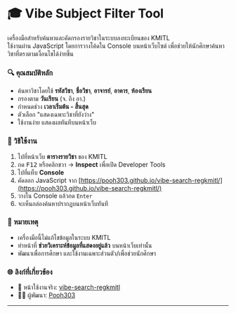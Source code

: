 # 🎓 Vibe Subject Filter Tool

เครื่องมือสำหรับค้นหาและคัดกรองรายวิชาในระบบลงทะเบียนของ KMITL  
ใช้งานผ่าน JavaScript โดยการวางโค้ดใน Console บนหน้าเว็บไซต์ เพื่อช่วยให้นักศึกษาค้นหาวิชาที่ตรงตามเงื่อนไขได้ง่ายขึ้น

### 🔍 คุณสมบัติหลัก

- ค้นหาวิชาโดยใช้ **รหัสวิชา**, **ชื่อวิชา**, **อาจารย์**, **อาคาร**, **ห้องเรียน**
- กรองตาม **วันเรียน** (จ. ถึง อา.)
- กำหนดช่วง **เวลาเริ่มต้น - สิ้นสุด**
- ตัวเลือก "แสดงเฉพาะวิชาที่ยังว่าง"
- ใช้งานง่าย แสดงผลทันทีบนหน้าเว็บ


### 🚀 วิธีใช้งาน

1. ไปที่หน้าเว็บ **ตารางรายวิชา** ของ KMITL  
2. กด <kbd>F12</kbd> หรือคลิกขวา → **Inspect** เพื่อเปิด Developer Tools  
3. ไปที่แท็บ **Console**  
4. คัดลอก JavaScript จาก [https://pooh303.github.io/vibe-search-regkmitl/](https://pooh303.github.io/vibe-search-regkmitl/)  
5. วางใน Console แล้วกด `Enter`  
6. จะเห็นกล่องค้นหาปรากฏบนหน้าเว็บทันที


### 📌 หมายเหตุ

- เครื่องมือนี้ไม่แก้ไขข้อมูลในระบบ KMITL  
- ทำหน้าที่ **ช่วยวิเคราะห์ข้อมูลที่แสดงอยู่แล้ว** บนหน้าเว็บเท่านั้น  
- พัฒนาเพื่อการศึกษา และใช้งานเฉพาะส่วนตัว/เพื่อช่วยนักศึกษา



### 🌐 ลิงก์ที่เกี่ยวข้อง

- 🔗 หน้าใช้งานจริง: [vibe-search-regkmitl](https://pooh303.github.io/vibe-search-regkmitl/)  
- 🧑‍💻 ผู้พัฒนา: [Pooh303](https://github.com/Pooh303)

---
